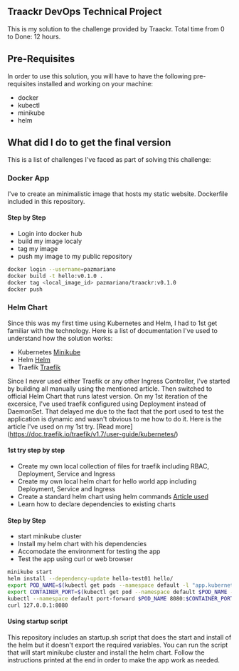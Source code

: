 ## Traackr DevOps Technical Project

This is my solution to the challenge provided by Traackr.
Total time from 0 to Done: 12 hours.

## Pre-Requisites
In order to use this solution, you will have to have the following pre-requisites installed and working on your machine:
* docker
* kubectl
* minikube
* helm

## What did I do to get the final version
This is a list of challenges I've faced as part of solving this challenge:

### Docker App
I've to create an minimalistic image that hosts my static website. Dockerfile included in this repository.

#### Step by Step
* Login into docker hub
* build my image localy
* tag my image
* push my image to my public repository

```bash
docker login --username=pazmariano
docker build -t hello:v0.1.0 .
docker tag <local_image_id> pazmariano/traackr:v0.1.0
docker push
```

### Helm Chart

Since this was my first time using Kubernetes and Helm, I had to 1st get familiar with the technology.
Here is a list of documentation I've used to understand how the solution works:

* Kubernetes
[Minikube](https://minikube.sigs.k8s.io/docs/start/)
* Helm
[Helm](https://helm.sh/docs/intro/quickstart/)
* Traefik
[Traefik](https://doc.traefik.io/traefik/v1.3/user-guide/kubernetes/)

Since I never used either Traefik or any other Ingress Controller, I've started by building all manually using the mentioned article. Then switched to official Helm Chart that runs latest version.
On my 1st iteration of the excersice, I've used traefik configured using Deployment instead of DaemonSet. That delayed me due to the fact that the port used to test the application is dynamic and wasn't obvious to me how to do it.
Here is the article I've used on my 1st try. [Read more] (https://doc.traefik.io/traefik/v1.7/user-guide/kubernetes/)

#### 1st try step by step
* Create my own local collection of files for traefik including RBAC, Deployment, Service and Ingress
* Create my own local helm chart for hello world app including Deployment, Service and Ingress
* Create a standard helm chart using helm commands [Article used](https://medium.com/google-cloud/kubernetes-and-helm-create-your-own-helm-chart-5f54aed894c2)
* Learn how to declare dependencies to existing charts

#### Step by Step
* start minikube cluster
* Install my helm chart with his dependencies
* Accomodate the environment for testing the app
* Test the app using curl or web browser

```bash
minikube start
helm install --dependency-update hello-test01 hello/
export POD_NAME=$(kubectl get pods --namespace default -l "app.kubernetes.io/name=hello,app.kubernetes.io/instance=hello-test-01" -o jsonpath="{.items[0].metadata.name}")
export CONTAINER_PORT=$(kubectl get pod --namespace default $POD_NAME -o jsonpath="{.spec.containers[0].ports[0].containerPort}")
kubectl --namespace default port-forward $POD_NAME 8080:$CONTAINER_PORT &&
curl 127.0.0.1:8080
```

#### Using startup script
This repository includes an startup.sh script that does the start and install of the helm but it doesn't export the required variables.
You can run the script that will start minikube cluster and install the helm chart. Follow the instructions printed at the end in order to make the app work as needed.
